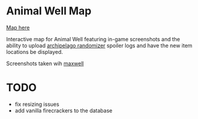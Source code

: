 # Animal Well Map
[Map here](https://spidersnrhap.github.io/animalWellMap/)

Interactive map for Animal Well featuring in-game screenshots and the ability to upload [archipelago randomizer](https://github.com/ScipioWright/Archipelago-SW/releases) spoiler logs and have the new item locations be displayed. 

Screenshots taken wih [maxwell](https://github.com/Dregu/maxwell)

# TODO
* fix resizing issues
* add vanilla firecrackers to the database
